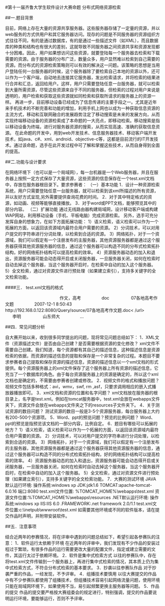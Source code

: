 #第十一届齐鲁大学生软件设计大赛命题
分布式网络资源检索 

##一.题目背景

目前，网络上存在大量的资源共享服务器。这些服务器存储了一定量的资源，并以web服务的方式供用户和其它服务器访问。现存的问题是不同服务器的资源组织方式往往不同，有的是通过数据库，有的是通过一些描述文件（如XML），而且数据库的种类和结构也有很大的差别，这就导致不同服务器之间资源共享和资源发现都十分困难。因此，用户如果想访问这些资源，就要登陆每一个服务器去检索和下载需要的资源。由于服务器的分布广泛，数量众多，用户显然难以检索到自己需要的资源。而分布式的资源检索策略则可以有效的解决这一问题。该策略的思想是当用户登陆任何一台服务器的时候，这个服务器除了要检索自己本地的资源以外，还可以作为一个客户端，自动地去连接其它服务器，发出检索请求，并将检索的结果进行合并和汇总，返回给用户。这样，用户只需要登陆任意一台服务器，就可以检索到大量所需资源，尽管这些资源来自于不同的服务器，但检索的过程对用户来说是透明的，用户检索和获取这些资源就如同检索和获取所请求的服务器上的资源一样。
再进一步，目前移动设备已经成为了信息传递的主要手段之一。尤其是近年来手机技术的不断完善和功能的增加，利用手机上网也以成为一种获取信息资源的主流方式，移动和互联网融合的发展趋势注定了移动搜索是未来的发展方向，从而实现终端移动设备的资源检索成了本命题的一大亮点，即移动检索。移动搜索是指以移动设备为终端，进行对服务器资源的搜索，从而实现高速、准确的获取信息资源。
在此命题的开发中，用到web开发技术、信息服务器技术、移动客户端开发技术，如java、c#、xml、android、objective-c等，这都是目前流行的IT开发技术。通过该命题，选手在此开发过程中可了解和掌握这些技术，从而自身得到全面的提高。

##二.功能与设计要求

在网络环境下（也可以是一个局域网），每一台机器是一个Web服务器，并且在服务器上按照一定方式保存了大量资源，这些资源的信息保存在一个test.xml文档中，存放在服务器根目录下。要求参赛者：
（一）基本功能
1．设计一种资源检索系统，用户只需要登陆任意一台服务器，就可以检索到该xml所描述的所有资源，并以友好方式呈现,另外需要提供查询花费的时间。
2．对于其中特定格式的资源，如动画、视频等能够直接播放。
3．对于word或PPT文档，能够预览其中的部分内容。
（二）扩展功能
     通过无线路由器构建局域网，设计移动客户端或构建WAP网站，利用移动设备（手机、平板电脑）完成资源检索。
另外，选手可充分发挥自身的想象力，在如下方面拓展功能：
1）语义检索，语义检索可以作为一个拓展的方面，以返回该资源域内最符合用户需要的资源。
2）分词技术，可以对用户提交的字符串进行分词处理，以检索到合适的资源。
3）网络拓扑，对于一个资源域，我们可以假定有一个注册发布的主服务器，其他资源服务器都是通过这个服务器获得其他资源服务器的信息，通过这个服务器可以构造不同的分布式检索拓扑结构，好的网络拓扑结构可以提高检索的效率。
4）资源服务器动态的加入和退出，资源服务器可能会动态得开启或关闭服务器，一旦服务器关闭，如何在检索时自动去掉这个服务器，当这个服务器开启时，在检索中自动的加入这个服务器。
5）全文检索，通过对资源文件进行预处理（如果建立索引），支持多关键字的全文检索功能。

####三． test.xml文档的格式

<?xml version="1.0" encoding="UTF-8"?>
<allresource>
        <resourceitem> 
                <title>07各地高考作文题</title>   
                <keywords>作文，高考</keywords> 
                <kind>doc</kind> 
                <describe>07各地高考作文题</describe> 
                <date>2007-12-1 8:50:43</date>   
                <url>http://192.168.0.122:8080/Query/source/07各地高考作文题.doc< /url>   
                <author>李明</author>  
                <publisher>山东师大</publisher>   
        </resourceitem>　
<resourceitem>
…
</resourceitem>
   </allresource>

##四．常见问题分析

自大赛开始以来，收到很多同学提出的问题，现将常见问题总结如下：
1．XML文件（资源描述文件）是否由自己创建？是否需要根据资源的变化修改？
xml文件不需要自己创建。我们知道，每个资源都有其自己的描述信息，这种描述信息是资源检索的依据，而资源的描述信息的提取和保存是一个非常复杂的过程。本题目不要求参赛者自己提取和保存资源的描述信息，资源的描述信息以一个xml文档的形式提供。每个资源服务器上的xml文件保存了这个服务器上所有资源的描述信息，它充当了一个数据库的角色。由于每台资源服务器上的资源是确定的，所以这个xml文档也是确定的，不需要由参赛者创建或修改。
2．视频文件的格式和播放问题？
视频文件包括多种格式：avi，wmv，swf, rm ,asf，只要求调用相应的嵌入式播放器播放即可。
3．xml文档和资源的位置和名字问题？
xml文档放在服务器的根目录上，名字是test.xml。例如在tomcat服务器中，test.xml会放在webapps文件夹下，资源文件会放在webapps文件夹之下的resources子文件夹下。
4．关于测试资源的数目问题？
测试资源的数目一般是3-5个资源服务器，每台服务器上大约有200-500个资源项。
5．Word、ppt的预览问题？预览的比例问题？
Word、ppt的预览是指预览该文档的一部分内容，比例自定。
6．题目有哪些可以拓展的地方？
1）语义检索，语义检索可以作为一个拓展的方面，以返回该资源域内最符合用户需要的资源。
2）分词技术，可以对用户提交的字符串进行分词处理，以检索到合适的资源。
3）网络拓扑，对于一个资源域，我们可以假定有一个注册发布的主服务器，其他资源服务器都是通过这个服务器获得其他资源服务器的信息，通过这个服务器可以构造不同的分布式检索拓扑结构，好的网络拓扑结构可以提高检索的效率。
4）资源服务器动态的加入和退出，资源服务器可能会动态得开启或关闭服务器，一旦服务器关闭，如何在检索时自动去掉这个服务器，当这个服务器开启时，在检索中自动的加入这个服务器。
5）全文检索，通过对资源文件进行预处理（如果建立索引），支持多关键字的全文检索功能。
7．大赛的测试环境
JAVA默认运行环境:
操作系统:windows xp
JDK:jdk1.6
TOMCAT:apache-tomcat-6.0.16
端口:8080
test.xml文件位置: %TOMCAT_HOME%\webapps\test.xml
资源文件位置:%TOMCAT_HOME%\webapps\resources
.NET默认运行环境:
操作系统:windows xp
IIS:IIS 6.0
.FRAMEWORK:.net framework 2.0/1.1
test.xml文件位置:c:\inetpub\wwwroot\test.xml
如需要其他环境或不同的软件版本，请在提交作品时声明，并附带安装软件。

##五．注意事项

结合近两年的参赛情况，将在评审中遇到的问题总结如下，希望引起各参赛队的注意：
1．软件运行太依赖于环境
    在近两年的评审中，我们发现有不少作品的安装过程过于繁琐，有很多作品的运行需要更改大量的配置文件，指定或建立需要的文件，其运行太过于依赖环境。
2．软件是集中式检索方式
以往的参赛队中，存在将test.xml文件传输到一个服务器上，再进行集中式检索的情况，其本质上仍为集中式检索方式，不符合分布式检索的基本要求。
3．抄袭以往参赛队作品
    对于抄袭严重的作品，一经发现，不予评审。
4．组播技术要慎用
以往大赛提交的作品中有不少参赛队都使用了组播技术，但组播技术容易引起网络流量问题，使用环境只能在局域网环境下，如果使用不当，易引起频繁更换主服务器等问题。
5．作品的提交
    作品的提交要严格按大赛组委会的规定进行，特别强调，提交的作品要说明运行环境，要能够运行，否则不予评审。

